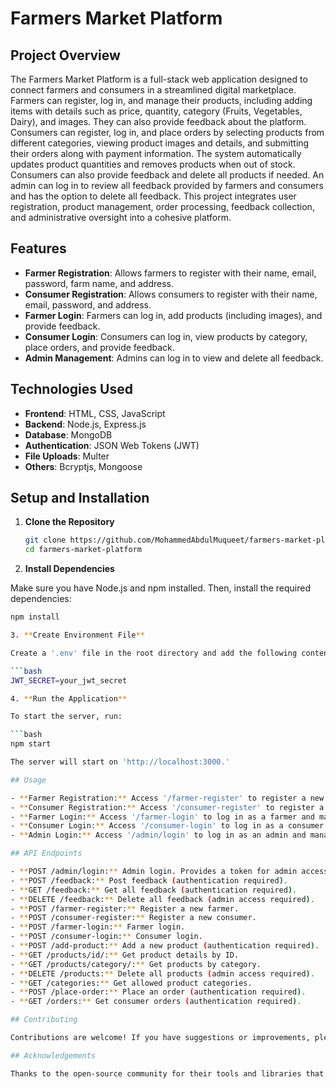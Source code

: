 # Farmers Market Platform

## Project Overview

The Farmers Market Platform is a full-stack web application designed to connect farmers and consumers in a streamlined digital marketplace. Farmers can register, log in, and manage their products, including adding items with details such as price, quantity, category (Fruits, Vegetables, Dairy), and images. They can also provide feedback about the platform. Consumers can register, log in, and place orders by selecting products from different categories, viewing product images and details, and submitting their orders along with payment information. The system automatically updates product quantities and removes products when out of stock. Consumers can also provide feedback and delete all products if needed. An admin can log in to review all feedback provided by farmers and consumers and has the option to delete all feedback. This project integrates user registration, product management, order processing, feedback collection, and administrative oversight into a cohesive platform.

## Features

- **Farmer Registration**: Allows farmers to register with their name, email, password, farm name, and address.
- **Consumer Registration**: Allows consumers to register with their name, email, password, and address.
- **Farmer Login**: Farmers can log in, add products (including images), and provide feedback.
- **Consumer Login**: Consumers can log in, view products by category, place orders, and provide feedback.
- **Admin Management**: Admins can log in to view and delete all feedback.

## Technologies Used

- **Frontend**: HTML, CSS, JavaScript
- **Backend**: Node.js, Express.js
- **Database**: MongoDB
- **Authentication**: JSON Web Tokens (JWT)
- **File Uploads**: Multer
- **Others**: Bcryptjs, Mongoose

## Setup and Installation

1. **Clone the Repository**

   ```bash
   git clone https://github.com/MohammedAbdulMuqueet/farmers-market-platform.git
   cd farmers-market-platform

2. **Install Dependencies**

Make sure you have Node.js and npm installed. Then, install the required dependencies:
   
```bash
npm install

3. **Create Environment File**

Create a '.env' file in the root directory and add the following content:

```bash
JWT_SECRET=your_jwt_secret

4. **Run the Application**

To start the server, run:

```bash
npm start

The server will start on 'http://localhost:3000.'

## Usage

- **Farmer Registration:** Access '/farmer-register' to register a new farmer.
- **Consumer Registration:** Access '/consumer-register' to register a new consumer.
- **Farmer Login:** Access '/farmer-login' to log in as a farmer and manage products.
- **Consumer Login:** Access '/consumer-login' to log in as a consumer and place orders.
- **Admin Login:** Access '/admin/login' to log in as an admin and manage feedback.

## API Endpoints

- **POST /admin/login:** Admin login. Provides a token for admin access.
- **POST /feedback:** Post feedback (authentication required).
- **GET /feedback:** Get all feedback (authentication required).
- **DELETE /feedback:** Delete all feedback (admin access required).
- **POST /farmer-register:** Register a new farmer.
- **POST /consumer-register:** Register a new consumer.
- **POST /farmer-login:** Farmer login.
- **POST /consumer-login:** Consumer login.
- **POST /add-product:** Add a new product (authentication required).
- **GET /products/id/:** Get product details by ID.
- **GET /products/category/:** Get products by category.
- **DELETE /products:** Delete all products (admin access required).
- **GET /categories:** Get allowed product categories.
- **POST /place-order:** Place an order (authentication required).
- **GET /orders:** Get consumer orders (authentication required).

## Contributing

Contributions are welcome! If you have suggestions or improvements, please open an issue or submit a pull request.

## Acknowledgements

Thanks to the open-source community for their tools and libraries that made this project possible.
